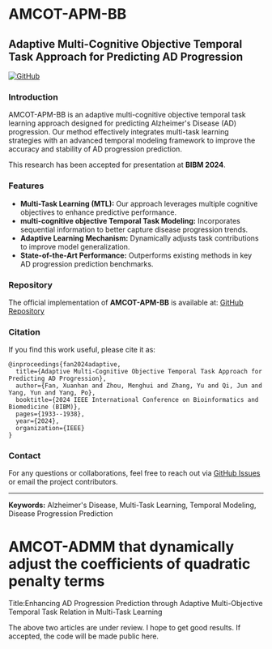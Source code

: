 # AMCOT-APM-BB

## Adaptive Multi-Cognitive Objective Temporal Task Approach for Predicting AD Progression

[![GitHub](https://img.shields.io/badge/GitHub-Repository-blue)](https://github.com/XuanhanFan/MTL-AMCOT-BB)

### Introduction
AMCOT-APM-BB is an adaptive multi-cognitive objective temporal task learning approach designed for predicting Alzheimer's Disease (AD) progression. Our method effectively integrates multi-task learning strategies with an advanced temporal modeling framework to improve the accuracy and stability of AD progression prediction. 

This research has been accepted for presentation at **BIBM 2024**.

### Features
- **Multi-Task Learning (MTL):** Our approach leverages multiple cognitive objectives to enhance predictive performance.
- **multi-cognitive objective Temporal Task Modeling:** Incorporates sequential information to better capture disease progression trends.
- **Adaptive Learning Mechanism:** Dynamically adjusts task contributions to improve model generalization.
- **State-of-the-Art Performance:** Outperforms existing methods in key AD progression prediction benchmarks.

### Repository
The official implementation of **AMCOT-APM-BB** is available at: [GitHub Repository](https://github.com/XuanhanFan/MTL-AMCOT-BB)

### Citation
If you find this work useful, please cite it as:
```
@inproceedings{fan2024adaptive,
  title={Adaptive Multi-Cognitive Objective Temporal Task Approach for Predicting AD Progression},
  author={Fan, Xuanhan and Zhou, Menghui and Zhang, Yu and Qi, Jun and Yang, Yun and Yang, Po},
  booktitle={2024 IEEE International Conference on Bioinformatics and Biomedicine (BIBM)},
  pages={1933--1938},
  year={2024},
  organization={IEEE}
}
```

### Contact
For any questions or collaborations, feel free to reach out via [GitHub Issues](https://github.com/XuanhanFan/MTL-AMCOT-BB/issues) or email the project contributors.

---

**Keywords:** Alzheimer's Disease, Multi-Task Learning, Temporal Modeling, Disease Progression Prediction



# AMCOT-ADMM that dynamically adjust the coefficients of quadratic penalty terms
Title:Enhancing AD Progression Prediction through Adaptive Multi-Objective Temporal Task Relation in Multi-Task Learning

The above two articles are under review. I hope to get good results. If accepted, the code will be made public here.
